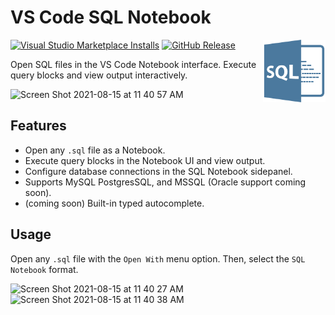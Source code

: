 # VS Code SQL Notebook

<img align="right" src="media/logo.png" width="100px">

[![Visual Studio Marketplace Installs](https://img.shields.io/visual-studio-marketplace/i/cmoog.sqlnotebook)](https://marketplace.visualstudio.com/items?itemName=cmoog.sqlnotebook)
[![GitHub Release](https://img.shields.io/github/v/release/cmoog/vscode-sql-notebook?color=6b9ded&include_prerelease=false)](https://github.com/cmoog/vscode-sql-notebook/releases)

Open SQL files in the VS Code Notebook interface. Execute query blocks
and view output interactively.

<img width="1277" alt="Screen Shot 2021-08-15 at 11 40 57 AM" src="https://user-images.githubusercontent.com/7585078/129485783-a7451bb2-0ab4-408b-adb2-9c28179b2b45.png">

## Features

- Open any `.sql` file as a Notebook.
- Execute query blocks in the Notebook UI and view output.
- Configure database connections in the SQL Notebook sidepanel.
- Supports MySQL PostgresSQL, and MSSQL (Oracle support coming soon).
- (coming soon) Built-in typed autocomplete.

## Usage

Open any `.sql` file with the `Open With` menu option. Then, select the `SQL Notebook` format.

<img width="858" alt="Screen Shot 2021-08-15 at 11 40 27 AM" src="https://user-images.githubusercontent.com/7585078/129485794-cebb2e55-544a-451c-8573-a1bb0e7d9996.png">

<img width="897" alt="Screen Shot 2021-08-15 at 11 40 38 AM" src="https://user-images.githubusercontent.com/7585078/129485799-90adcb51-5f2c-4d23-a2cc-baf731affa39.png">
